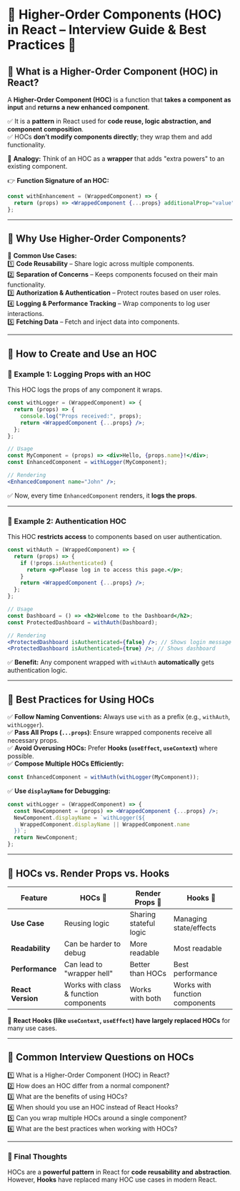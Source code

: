 # **🔹 Higher-Order Components (HOC) in React – Interview Guide & Best Practices 🚀**

## **📌 What is a Higher-Order Component (HOC) in React?**

A **Higher-Order Component (HOC)** is a function that **takes a component as input** and **returns a new enhanced component**.

✅ It is a **pattern** in React used for **code reuse, logic abstraction, and component composition**.  
✅ HOCs **don’t modify components directly**; they wrap them and add functionality.

📌 **Analogy:** Think of an HOC as a **wrapper** that adds "extra powers" to an existing component.

👉 **Function Signature of an HOC:**

```jsx
const withEnhancement = (WrappedComponent) => {
  return (props) => <WrappedComponent {...props} additionalProp="value" />;
};
```

---

## **📌 Why Use Higher-Order Components?**

🚀 **Common Use Cases:**  
1️⃣ **Code Reusability** – Share logic across multiple components.  
2️⃣ **Separation of Concerns** – Keeps components focused on their main functionality.  
3️⃣ **Authorization & Authentication** – Protect routes based on user roles.  
4️⃣ **Logging & Performance Tracking** – Wrap components to log user interactions.  
5️⃣ **Fetching Data** – Fetch and inject data into components.

---

## **📌 How to Create and Use an HOC**

### **🔹 Example 1: Logging Props with an HOC**

This HOC logs the props of any component it wraps.

```jsx
const withLogger = (WrappedComponent) => {
  return (props) => {
    console.log("Props received:", props);
    return <WrappedComponent {...props} />;
  };
};

// Usage
const MyComponent = (props) => <div>Hello, {props.name}!</div>;
const EnhancedComponent = withLogger(MyComponent);

// Rendering
<EnhancedComponent name="John" />;
```

✅ Now, every time `EnhancedComponent` renders, it **logs the props**.

---

### **🔹 Example 2: Authentication HOC**

This HOC **restricts access** to components based on user authentication.

```jsx
const withAuth = (WrappedComponent) => {
  return (props) => {
    if (!props.isAuthenticated) {
      return <p>Please log in to access this page.</p>;
    }
    return <WrappedComponent {...props} />;
  };
};

// Usage
const Dashboard = () => <h2>Welcome to the Dashboard</h2>;
const ProtectedDashboard = withAuth(Dashboard);

// Rendering
<ProtectedDashboard isAuthenticated={false} />; // Shows login message
<ProtectedDashboard isAuthenticated={true} />; // Shows dashboard
```

✅ **Benefit:** Any component wrapped with `withAuth` **automatically** gets authentication logic.

---

## **📌 Best Practices for Using HOCs**

✅ **Follow Naming Conventions:** Always use `with` as a prefix (e.g., `withAuth`, `withLogger`).  
✅ **Pass All Props (`...props`)**: Ensure wrapped components receive all necessary props.  
✅ **Avoid Overusing HOCs:** Prefer **Hooks (`useEffect`, `useContext`)** where possible.  
✅ **Compose Multiple HOCs Efficiently:**

```jsx
const EnhancedComponent = withAuth(withLogger(MyComponent));
```

✅ **Use `displayName` for Debugging:**

```jsx
const withLogger = (WrappedComponent) => {
  const NewComponent = (props) => <WrappedComponent {...props} />;
  NewComponent.displayName = `withLogger(${
    WrappedComponent.displayName || WrappedComponent.name
  })`;
  return NewComponent;
};
```

---

## **📌 HOCs vs. Render Props vs. Hooks**

| Feature           | HOCs 🚀                                | Render Props 🔄        | Hooks 🎣                       |
| ----------------- | -------------------------------------- | ---------------------- | ------------------------------ |
| **Use Case**      | Reusing logic                          | Sharing stateful logic | Managing state/effects         |
| **Readability**   | Can be harder to debug                 | More readable          | Most readable                  |
| **Performance**   | Can lead to "wrapper hell"             | Better than HOCs       | Best performance               |
| **React Version** | Works with class & function components | Works with both        | Works with function components |

📌 **React Hooks (like `useContext`, `useEffect`) have largely replaced HOCs** for many use cases.

---

## **📌 Common Interview Questions on HOCs**

1️⃣ What is a Higher-Order Component (HOC) in React?  
2️⃣ How does an HOC differ from a normal component?  
3️⃣ What are the benefits of using HOCs?  
4️⃣ When should you use an HOC instead of React Hooks?  
5️⃣ Can you wrap multiple HOCs around a single component?  
6️⃣ What are the best practices when working with HOCs?

---

### **🚀 Final Thoughts**

HOCs are a **powerful pattern** in React for **code reusability and abstraction**.  
However, **Hooks** have replaced many HOC use cases in modern React.

